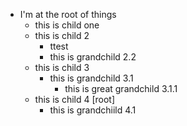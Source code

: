 - I'm at the root of things
  - this is child one
  - this is child 2
    - ttest
    - this is grandchild 2.2
  - this is child 3
    - this is grandchild 3.1
      - this is great grandchild 3.1.1
  - this is child 4 [root]
    - this is grandchiild 4.1